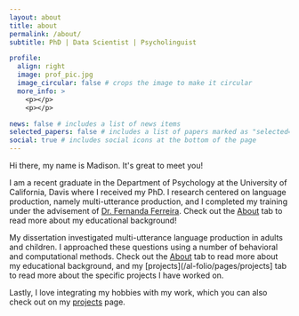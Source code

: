 ```yaml
---
layout: about
title: about
permalink: /about/
subtitle: PhD | Data Scientist | Psycholinguist

profile:
  align: right
  image: prof_pic.jpg
  image_circular: false # crops the image to make it circular
  more_info: >
    <p></p>
    <p></p>

news: false # includes a list of news items
selected_papers: false # includes a list of papers marked as "selected={true}"
social: true # includes social icons at the bottom of the page
---
```


Hi there, my name is Madison. It's great to meet you!

I am a recent graduate in the Department of Psychology at the University of California, Davis where I received my PhD. I research centered on language production, namely multi-utterance production, and I completed my training under the advisement of [Dr. Fernanda Ferreira](https://psychology.ucdavis.edu/people/fernanda-ferreira). Check out the [About](/al-folio/pages/about_full) tab to read more about my educational background! 

My dissertation investigated multi-utterance language production in adults and children. I approached these questions using a number of behavioral and computational methods. Check out the [About](/al-folio/pages/about_full) tab to read more about my educational background, and my [projects](/al-folio/pages/projects] tab to read more about the specific projects I have worked on. 

Lastly, I love integrating my hobbies with my work, which you can also check out on my [projects](/al-folio/pages/projects) page.